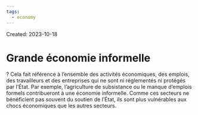 ```yaml
---
tags:
  - economy
---
```

Created: 2023-10-18

# Grande économie informelle
?
Cela fait référence à l’ensemble des activités économiques, des emplois, des travailleurs et des entreprises qui ne sont ni réglementés ni protégés par l’État. Par exemple, l’agriculture de subsistance ou le manque d’emplois formels contribueront à une économie informelle. Comme ces secteurs ne bénéficient pas souvent du soutien de l’État, ils sont plus vulnérables aux chocs économiques que les autres secteurs.
<!--SR:!2024-05-06,122,250-->